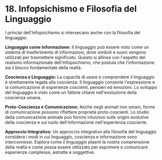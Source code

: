 # 18. Infopsichismo e Filosofia del Linguaggio

I principi dell'Infopsichismo si intersecano anche con la filosofia del linguaggio:

**Linguaggio come Informazione:**
Il linguaggio può essere visto come un sistema di trasferimento di informazioni, dove simboli e suoni vengono utilizzati per trasmettere significato. Questo si allinea con l'aspetto del realismo informazionale dell'Infopsichismo, che postula che l'informazione sia il blocco fondamentale della realtà.

**Coscienza e Linguaggio:**
La capacità di usare e comprendere il linguaggio è strettamente legata alla coscienza. Il linguaggio consente l'espressione e la comunicazione di esperienze coscienti, pensieri ed emozioni. Lo sviluppo del linguaggio è visto come un fattore chiave nell'evoluzione della coscienza umana.

**Proto-Coscienza e Comunicazione:**
Anche negli animali non umani, forme di comunicazione possono riflettere proprietà proto-coscienti. Lo studio della comunicazione animale può fornire intuizioni sulle origini evolutive della coscienza e sul ruolo dell'informazione nell'esperienza cosciente.

**Approccio Integrativo:**
Un approccio integrativo alla filosofia del linguaggio considera i modi in cui linguaggio, coscienza e informazione sono interconnessi. Esplora come il linguaggio plasmi la nostra comprensione della realtà e come possa essere utilizzato per esprimere e comunicare esperienze complesse, astratte e soggettive.
